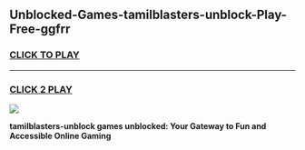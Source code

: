 
## Unblocked-Games-tamilblasters-unblock-Play-Free-ggfrr
<h3>
<a href="https://premium76.site?title=tamilblasters-unblock&ref=23A">CLICK TO PLAY</a></h3>
<hr>

<h3>
<a href="https://premium76.site?title=tamilblasters-unblock&ref=23A">CLICK 2 PLAY</a>
  
</h3>

<a href="https://premium76.site?title=tamilblasters-unblock&ref=23A"><img src="https://clearcache.store/games.png"></a>


**tamilblasters-unblock games unblocked: Your Gateway to Fun and Accessible Online Gaming**
